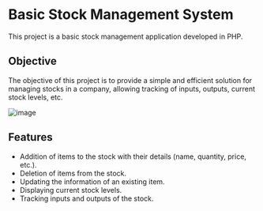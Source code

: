 # Basic Stock Management System

This project is a basic stock management application developed in PHP.

## Objective

The objective of this project is to provide a simple and efficient solution for managing stocks in a company, allowing tracking of inputs, outputs, current stock levels, etc.

![image](https://github.com/OVK-CyberSec/Inventory-Management-PHP-Basic-/assets/101675260/fcf1d809-eacb-4549-90e6-f0d8ac9b10b8)

## Features

- Addition of items to the stock with their details (name, quantity, price, etc.).
- Deletion of items from the stock.
- Updating the information of an existing item.
- Displaying current stock levels.
- Tracking inputs and outputs of the stock.



